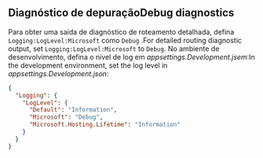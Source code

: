 ## <a name="debug-diagnostics"></a><span data-ttu-id="4c6a6-101">Diagnóstico de depuração</span><span class="sxs-lookup"><span data-stu-id="4c6a6-101">Debug diagnostics</span></span>

<span data-ttu-id="4c6a6-102">Para obter uma saída de diagnóstico de roteamento detalhada, defina `Logging:LogLevel:Microsoft` como `Debug` .</span><span class="sxs-lookup"><span data-stu-id="4c6a6-102">For detailed routing diagnostic output, set `Logging:LogLevel:Microsoft` to `Debug`.</span></span> <span data-ttu-id="4c6a6-103">No ambiente de desenvolvimento, defina o nível de log em *appsettings.Development.jsem*:</span><span class="sxs-lookup"><span data-stu-id="4c6a6-103">In the development environment, set the log level in *appsettings.Development.json*:</span></span>

```json
{
  "Logging": {
    "LogLevel": {
      "Default": "Information",
      "Microsoft": "Debug",
      "Microsoft.Hosting.Lifetime": "Information"
    }
  }
}
```
